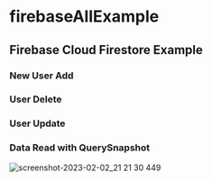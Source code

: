 # firebaseAllExample

## Firebase Cloud Firestore Example
### New User Add
### User Delete
### User Update
### Data Read with QuerySnapshot


![screenshot-2023-02-02_21 21 30 449](https://user-images.githubusercontent.com/45879059/216417201-76849e9f-6036-4b7b-988a-e71fb7cd4e13.png)


